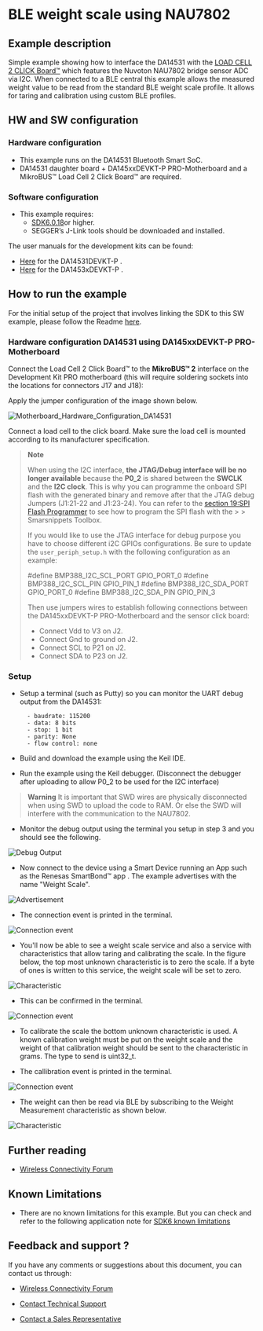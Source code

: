 # BLE weight scale using NAU7802

## Example description

Simple example showing how to interface the DA14531 with the [LOAD CELL 2 CLICK Board™](https://www.mikroe.com/load-cell-2-click) which features the Nuvoton NAU7802 bridge sensor ADC via I2C. 
When connected to a BLE central this example allows the measured weight value to be read from the standard BLE weight scale profile. It allows for taring and calibration using custom BLE profiles.

## HW and SW configuration

### **Hardware configuration**

- This example runs on the DA14531 Bluetooth Smart SoC.
- DA14531 daughter board + DA145xxDEVKT-P PRO-Motherboard and a MikroBUS™ Load Cell 2 Click Board™ are required.

### **Software configuration**
- This example requires:
  * [SDK6.0.18](https://www.renesas.com/eu/en/document/swo/sdk601811821-da1453x-da145856?r=1564826)or higher.
  * SEGGER’s J-Link tools should be downloaded and installed.

The user manuals for the development kits can be found:

- [Here](https://www.renesas.com/eu/en/document/mat/um-b-114-da14531-development-kit-pro-hardware-user-manual) for the DA14531DEVKT-P .
- [Here](https://www.renesas.com/eu/en/document/mat/um-b-114-da1453x-development-kit-pro-hardware-user-manual) for the DA1453xDEVKT-P .

## How to run the example

For the initial setup of the project that involves linking the SDK to this SW example, please follow the Readme [here](../../Readme.md).

### Hardware configuration DA14531 using DA145xxDEVKT-P PRO-Motherboard

Connect the Load Cell 2 Click Board™ to the **MikroBUS™ 2** interface on the Development Kit PRO motherboard (this will require soldering sockets into the locations for connectors J17 and J18):

Apply the jumper configuration of the image shown below.

![Motherboard_Hardware_Configuration_DA14531](assets/PRO-DK-MiroBus-NAU7802.svg)

Connect a load cell to the click board. Make sure the load cell is mounted according to its manufacturer specification.


> **Note**
> 
> When using the I2C interface, **the JTAG/Debug interface will be no longer available** because the **P0_2** is shared between the **SWCLK** and the **I2C clock**.
> This is why you can programme the onboard SPI flash with the generated binary and remove after that the JTAG debug Jumpers (J1:21-22 and J1:23-24). 
> You can refer to the [section 19:SPI Flash Programmer](https://s3.eu-west-2.amazonaws.com/lpccs-docs.dialog-semiconductor.com/UM-B-083/tools/SPIFlashProgrammer.html) to see how to program the SPI flash with the > > Smarsnippets Toolbox.
> 
> If you would like to use the JTAG interface for debug purpose you have to choose different i2C GPIOs configurations. Be sure to update the `user_periph_setup.h` with the following configuration as an example:
> 
> 	#define BMP388_I2C_SCL_PORT     GPIO_PORT_0
> 	#define BMP388_I2C_SCL_PIN      GPIO_PIN_1
> 	#define BMP388_I2C_SDA_PORT     GPIO_PORT_0
> 	#define BMP388_I2C_SDA_PIN      GPIO_PIN_3
> 
> 
> Then use jumpers wires to establish following connections between the DA145xxDEVKT-P PRO-Motherboard and the sensor click board:
>  
> 	- Connect Vdd to V3 on J2.
> 	- Connect Gnd to ground on J2.
> 	- Connect SCL to P21 on J2.
> 	- Connect SDA to P23 on J2.

### Setup

- Setup a terminal (such as Putty) so you can monitor the UART debug output from the DA14531: 

        - baudrate: 115200
        - data: 8 bits
        - stop: 1 bit
        - parity: None
        - flow control: none

- Build and download the example using the Keil IDE. 

- Run the example using the Keil debugger. (Disconnect the debugger after uploading to allow P0_2 to be used for the I2C interface)
> **Warning**
> It is important that SWD wires are physically disconnected when using SWD to upload the code to RAM. Or else the SWD will interfere with the communication to the NAU7802.

- Monitor the debug output using the terminal you setup in step 3 and you should see the following.

![Debug Output](assets/debug_output1.png)
 
- Now connect to the device using a Smart Device running an App such as the Renesas SmartBond™ app . The example advertises with the name "Weight Scale".

![Advertisement](assets/advertisement.png)

- The connection event is printed in the terminal.

![Connection event](assets/debug_output1.png)

- You'll now be able to see a weight scale service and also a service with characteristics that allow taring and calibrating the scale. In the figure below, the top most unknown characteristic is to zero the scale. If a byte of ones is written to this service, the weight scale will be set to zero.

![Characteristic](assets/characteristics.png)

- This can be confirmed in the terminal.

![Connection event](assets/debug_output2.png)

- To calibrate the scale the bottom unknown characteristic is used. A known calibration weight must be put on the weight scale and the weight of that calibration weight should be sent to the characteristic in grams. The type to send is uint32_t.

- The callibration event is printed in the terminal.

![Connection event](assets/debug_output2.png)

- The weight can then be read via BLE by subscribing to the Weight Measurement characteristic as shown below.

![Characteristic](assets/weight-measurement.png)

## Further reading

- [Wireless Connectivity Forum](https://lpccs-docs.renesas.com/lpc_docs_index/DA145xx.html)



## Known Limitations

- There are no known limitations for this example. But you can check and refer to the following application note for
[SDK6 known limitations](https://lpccs-docs.renesas.com/sdk6_kll/index.html)

## Feedback and support ?

If you have any comments or suggestions about this document, you can contact us through:

- [Wireless Connectivity Forum](https://community.renesas.com/wireles-connectivity)

- [Contact Technical Support](https://www.renesas.com/eu/en/support?nid=1564826&issue_type=technical)

- [Contact a Sales Representative](https://www.renesas.com/eu/en/buy-sample/locations)

